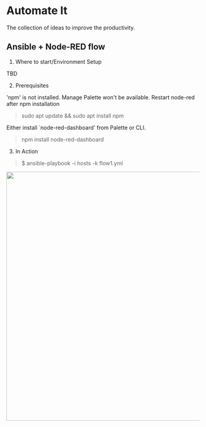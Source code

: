 # Automate It

The collection of ideas to improve the productivity.   

## Ansible + Node-RED flow

1. Where to start/Environment Setup

TBD

2. Prerequisites

'npm' is not installed. Manage Palette won't be available. Restart node-red after npm installation

> sudo apt update && sudo apt install npm

Either install `node-red-dashboard' from Palette or CLI.

> npm install node-red-dashboard

3. In Action

> $ ansible-playbook -i hosts -k flow1.yml

<p align="center">
<img src="https://github.com/phyunsj/automate-it/blob/master/ansible-node-red/ansible-node-red-flow-change-text.gif" width="650px"/>
</p>
